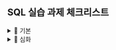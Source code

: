 ## SQL 실습 과제 체크리스트

<details>
  
<summary>📘 기본</summary>

- [x] 01 DBMS 개요, 설치, 전체 운영 실습
- [x] 02 데이터베이스 모델링, MySQL 유틸리티 사용법
- [x] 03 SQL 기본
- [] 04 SQL 고급
- [] 05 테이블, 뷰
- [] 06 인덱스, 사용자 관리
- [] 07 Java 연동 JDBC 프로그래밍
- [] 08 Java 연동 JDBC 프로그래밍-Travel

</details>


<details>
  
<summary>📙 심화</summary>

- [x] 01 DBMS 개요, 설치, 전체 운영 실습
- [x] 02 데이터베이스 모델링, MySQL 유틸리티 사용법
- [] 03 SQL 기본
- [] 04 SQL 고급
- [] 05 테이블, 뷰
- [] 06 인덱스, 사용자 관리
- [] 07 Java 연동 JDBC 프로그래밍
- [] 08 Java 연동 JDBC 프로그래밍-Travel

</details>
